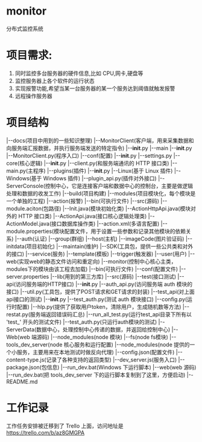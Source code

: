 # monitor
分布式监控系统

# 项目需求:

1. 同时监控多台服务器的硬件信息,比如 CPU,网卡,硬盘等
2. 监控服务器上各个软件的运行状态
3. 实现报警功能,希望当某一台服务器的某一个服务达到阈值就触发报警
4. 远程操作服务器

# 项目结构
|--docs(项目中用到的一些知识整理)
|--MonitorClient(客户端，用来采集数据和向服务端汇报数据，并执行服务端发送的特定指令)
    |--__init__.py
    |--main
        |--__init__.py
        |--MonitorClient.py(程序入口)
    |--conf(配置)
        |--__init__.py
        |--settings.py
    |--core(核心逻辑)
        |--__init__.py
        |--client.py(和服务端通讯的 HTTP 接口类)
        |--main.py(主程序)
    |--plugins(插件)
        |--__init__.py
        |--Linux(基于 Linux 插件)
        |--Windows(基于 Windows 插件)
        |--plugin_api.py(插件对外接口)
|--ServerConsole(控制中心，它是连接客户端和数据中心的控制台，主要是做逻辑处理和数据的收发工作)
    |--build(项目构建)
    |--modules(项目模块化，每个模块是一个单独的工程)
        |--action(报警)
            |--bin(可执行文件)
            |--src(源码)
                |--module.aciton(包路径)
                    |--Init.java(模块初始化类)
                    |--ActionHttpApi.java(模块对外的 HTTP 接口类)
                    |--ActionApi.java(接口核心逻辑处理类)
                    |--ActionModel.java(接口数据库操作类)
            |--action.xml(多语言配置)
            |--module.properties(模块配置文件，用于设置一些参数和记录其他模块的依赖关系)
        |--auth(认证)
        |--group(群组)
        |--host(主机)
        |--imageCode(图片验证码)
        |--initdata(项目初始化)
        |--maintain(维护)
        |--SDK(工具包，提供一些公共类和对外的接口)
        |--service(服务)
        |--template(模板)
        |--trigger(触发器)
        |--user(用户)
        |--web(实现web的静态文件访问和重定向)
    |--monitor(控制中心核心主类，modules下的模块由该工程去加载)
        |--bin(可执行文件)
        |--conf(配置文件)
            |--server.properties
        |--lib(用到的第三方库)
        |--src(源码)
    |--test(接口测试)
        |--api(访问服务端的HTTP接口)
            |--__init__.py
            |--auth_api.py(访问服务端 auth 模块的接口)
            |--util.py(工具包，提供了POST请求和GET请求的封装)
        |--test_api(对上面api接口的测试)
            |--__init__.py
            |--test_auth.py(测试 auth 模块接口)
        |--config.py(运行时配置)
        |--hlp.py(提供了获取用户token，清除用户，生成随机数等方法)
        |--restat.py(服务端返回错误码汇总)
        |--run_all_test.py(运行test_api目录下所有以 'test_' 开头的测试文件)
        |--test_auth.py(只运行auth模块的测试)
|--ServerData(数据中心，处理控制中心传递的数据，并返回给控制中心)
|--Web(web 端源码)
    |--node_modules(node 模块)
        |--fs(node fs模块)
    |--tools_dev_server(node 核心服务和运行配置)
        |--node_modules(node 提供的一个小服务，主要用来在本地测试时做反向代理)
        |--config.json(配置文件)
        |--content-type.js(记录了各种支持的返回类型)
        |--dev_server.js(服务入口)
        |--package.json(包信息)
        |--run_dev.bat(Windows 下运行脚本)
    |--web(web 源码)
    |--run_dev.bat(把 tools_dev_server 下的运行脚本复制到了这里，方便启动)
|--README.md

# 工作记录
工作任务安排被迁移到了 Trello 上面，访问地址是 https://trello.com/b/az8GMGPA
